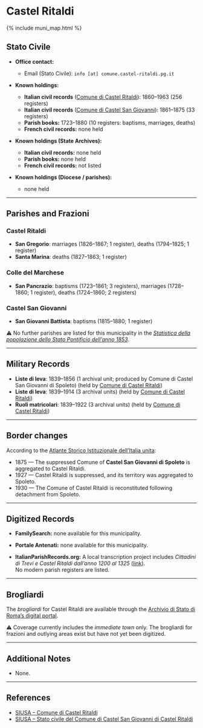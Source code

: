 # Castel Ritaldi

{% include muni_map.html %}

## Stato Civile

* **Office contact:**

  * Email (Stato Civile): `info [at] comune.castel-ritaldi.pg.it`

* **Known holdings:**

  * **Italian civil records** ([Comune di Castel Ritaldi](https://siusa-archivi.cultura.gov.it/cgi-bin/siusa/pagina.pl?TipoPag=comparc&Chiave=322072)): 1860–1963 (256 registers)
  * **Italian civil records** ([Comune di Castel San Giovanni](https://siusa-archivi.cultura.gov.it/cgi-bin/siusa/pagina.pl?TipoPag=comparc&Chiave=322295)): 1861–1875 (33 registers)  
  * **Parish books:** 1723–1880 (10 registers: baptisms, marriages, deaths)
  * **French civil records:** none held

* **Known holdings (State Archives):**

  * **Italian civil records:** none held
  * **Parish books:** none held
  * **French civil records:** not listed

* **Known holdings (Diocese / parishes):**

  * none held

---

## Parishes and Frazioni

### Castel Ritaldi

* **San Gregorio**: marriages (1826–1867; 1 register), deaths (1794–1825; 1 register)
* **Santa Marina**: deaths (1827–1863; 1 register)

### Colle del Marchese

* **San Pancrazio**: baptisms (1723–1861; 3 registers), marriages (1728–1860; 1 register), deaths (1724–1860; 2 registers)

### Castel San Giovanni

* **San Giovanni Battista**: baptisms (1815–1880; 1 register)

⚠️ No further parishes are listed for this municipality in the *[Statistica della popolazione dello Stato Pontificio dell’anno 1853](https://www.google.it/books/edition/Statistics_della_popolazione_dello_Stato/v6dCAQAAMAAJ)*.

---

## Military Records

* **Liste di leva**: 1839–1856 (1 archival unit; produced by Comune di Castel San Giovanni di Spoleto) (held by [Comune di Castel Ritaldi](https://siusa-archivi.cultura.gov.it/cgi-bin/siusa/pagina.pl?TipoPag=comparc&Chiave=322353&RicVM=ricercasemplice&RicFrmRicSemplice=Liste%20di%20leva&RicProgetto=reg%2dumb&RicSez=complessi))
* **Liste di leva**: 1839–1914 (3 archival units) (held by [Comune di Castel Ritaldi](https://siusa-archivi.cultura.gov.it/cgi-bin/siusa/pagina.pl?TipoPag=comparc&Chiave=322154&RicVM=ricercasemplice&RicFrmRicSemplice=Liste%20di%20leva&RicProgetto=reg%2dumb&RicSez=complessi))
* **Ruoli matricolari**: 1839–1922 (3 archival units) (held by [Comune di Castel Ritaldi](https://siusa-archivi.cultura.gov.it/cgi-bin/siusa/pagina.pl?TipoPag=comparc&Chiave=322154&RicVM=ricercasemplice&RicFrmRicSemplice=Liste%20di%20leva&RicProgetto=reg%2dumb&RicSez=complessi))

---

## Border changes

According to the [Atlante Storico Istituzionale dell’Italia unita](http://dati.san.beniculturali.it/asi/local/detail.html?UA05078):

* 1875 — The suppressed Comune of **Castel San Giovanni di Spoleto** is aggregated to Castel Ritaldi.
* 1927 — Castel Ritaldi is suppressed, and its territory was aggregated to Spoleto.
* 1930 — The Comune of Castel Ritaldi is reconstituted following detachment from Spoleto.

---

## Digitized Records

* **FamilySearch:** none available for this municipality.

* **Portale Antenati:** none available for this municipality.

* **ItalianParishRecords.org:** A local transcription project includes *Cittadini di Trevi e Castel Ritaldi dall’anno 1200 al 1325* ([link](https://www.protrevi.com/protrevi/chicera.asp)). \
No modern parish registers are listed.

---

## Brogliardi

The *brogliardi* for Castel Ritaldi are available through the [Archivio di Stato di Roma’s digital portal](https://imagoarchiviodistatoroma.cultura.gov.it/Gregoriano/s_brogliardi.php?Provincia=Spoleto&Denominazione=Castel%20Ritaldi).

⚠️ Coverage currently includes the *immediate town* only. The brogliardi for frazioni and outlying areas exist but have not yet been digitized.

---

## Additional Notes

* None.

---

## References

* [SIUSA – Comune di Castel Ritaldi](https://siusa-archivi.cultura.gov.it/cgi-bin/siusa/pagina.pl?TipoPag=comparc&Chiave=322072)
* [SIUSA – Stato civile del Comune di Castel San Giovanni di Castel Ritaldi](https://siusa-archivi.cultura.gov.it/cgi-bin/siusa/pagina.pl?TipoPag=comparc&Chiave=322295)
